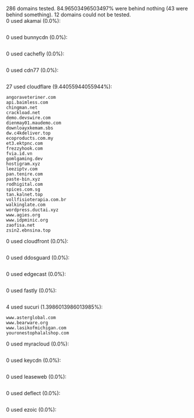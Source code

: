 286 domains tested. 84.96503496503497% were behind nothing (43 were behind something). 12 domains could not be tested.<br>
0 used akamai (0.0%):
```

```

0 used bunnycdn (0.0%):
```

```

0 used cachefly (0.0%):
```

```

0 used cdn77 (0.0%):
```

```

27 used cloudflare (9.44055944055944%):
```
angoraveteriner.com
api.baimless.com
chingman.net
crackload.net
demo.devswire.com
dienmay01.maudemo.com
downloayxkemam.sbs
dw.c4kdeliver.top
ecoproducts.com.my
et3.ektpnc.com
frezzyhook.com
fvia.id.vn
gomlgaming.dev
hostigram.xyz
leeziptv.com
pan.tenire.com
paste-bin.xyz
rodhigital.com
spices.com.sg
tan.kalnet.top
vollfisioterapia.com.br
walkinglate.com
wordpress.ductai.xyz
www.agies.org
www.idpminic.org
zaofisa.net
zsin2.ebnsina.top
```

0 used cloudfront (0.0%):
```

```

0 used ddosguard (0.0%):
```

```

0 used edgecast (0.0%):
```

```

0 used fastly (0.0%):
```

```

4 used sucuri (1.3986013986013985%):
```
www.asterglobal.com
www.bearware.org
www.lasikofmichigan.com
youronestophalalshop.com
```

0 used myracloud (0.0%):
```

```

0 used keycdn (0.0%):
```

```

0 used leaseweb (0.0%):
```

```

0 used deflect (0.0%):
```

```

0 used ezoic (0.0%):
```

```
